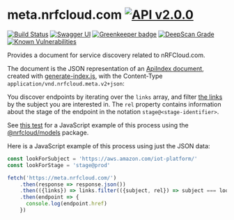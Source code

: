 # meta.nrfcloud.com [![API v2.0.0](https://img.shields.io/badge/API-v2.0.0-blue.svg)](https://meta.nrfcloud.com/swagger-api.yaml?v2.0.0)

[![Build Status](https://travis-ci.org/nRFCloud/meta.svg?branch=master)](https://travis-ci.org/nRFCloud/meta)
[![Swagger UI](https://img.shields.io/badge/Swagger-UI-orange.svg)](http://petstore.swagger.io/?url=https%3A%2F%2Fmeta.nrfcloud.com%2Fswagger-api.yaml%3Fv2.0.0)
[![Greenkeeper badge](https://badges.greenkeeper.io/nRFCloud/meta.svg)](https://greenkeeper.io/)
[![DeepScan Grade](https://deepscan.io/api/projects/837/branches/1777/badge/grade.svg)](https://deepscan.io/dashboard/#view=project&pid=837&bid=1777)
[![Known Vulnerabilities](https://snyk.io/test/github/nrfcloud/models/badge.svg)](https://snyk.io/test/github/nrfcloud/models)

Provides a document for service discovery related to nRFCloud.com.

The document is the JSON representation of an [ApiIndex document](https://github.com/nRFCloud/models#apiindex), created with [generate-index.js](./scripts/generate-index.js), with the Content-Type 
`application/vnd.nrfcloud.meta.v2+json`: 

You discover endpoints by iterating over the `links` array, and filter
[the links](https://github.com/nRFCloud/models#link) by the subject you
are interested in. The `rel` property contains information about the 
stage of the endpoint in the notation `stage@<stage-identifier>`.

See [this test](./__tests__/index.spec.js) for a JavaScript example of this process using the 
[@nrfcloud/models](https://github.com/nRFCloud/models) package.

Here is a JavaScript example of this process using just the JSON data:

```JavaScript
const lookForSubject = 'https://aws.amazon.com/iot-platform/'
const lookForStage = 'stage@prod'

fetch('https://meta.nrfcloud.com/')
    .then(response => response.json())
    .then(({links}) => links.filter(({subject, rel}) => subject === lookForSubject && rel.indexOf(lookForStage) > -1)[0])
    .then(endpoint => {
      console.log(endpoint.href)
    })
```

